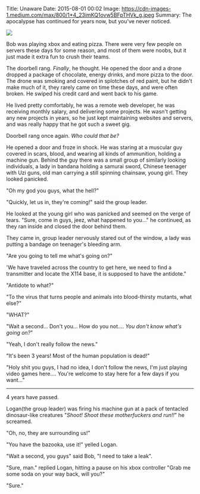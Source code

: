 Title: Unaware
Date: 2015-08-01 00:02
Image: https://cdn-images-1.medium.com/max/800/1*4_23imKQ1ovw5BFpTHVk_g.jpeg
Summary: The apocalypse has continued for years now, but you've never noticed.


![](https://cdn-images-1.medium.com/max/800/1*4_23imKQ1ovw5BFpTHVk_g.jpeg)

Bob was playing xbox and eating pizza. There were very few people on servers these days for some reason, and most of them were noobs, but it just made it extra fun to crush their teams.

The doorbell rang. *Finally*, he thought. He opened the door and a drone dropped a package of chocolate, energy drinks, and more pizza to the door. The drone was smoking and covered in splotches of red paint, but he didn't make much of it, they rarely came on time these days, and were often broken. He swiped his credit card and went back to his game.

<!-- more -->

He lived pretty comfortably, he was a remote web developer, he was receiving monthly salary, and delivering some projects. He wasn't getting any new projects in years, so he just kept maintaining websites and servers, and was really happy that he got such a sweet gig.

Doorbell rang once again. *Who could that be?*

He opened a door and froze in shock. He was staring at a muscular guy covered in scars, blood, and wearing all kinds of ammunition, holding a machine gun. Behind the guy there was a small group of similarly looking individuals, a lady in bandana holding a samurai sword, Chinese teenager with Uzi guns, old man carrying a still spinning chainsaw, young girl. They looked panicked.

"Oh my god you guys, what the hell?"

"Quickly, let us in, they're coming!" said the group leader.

He looked at the young girl who was panicked and seemed on the verge of tears. "Sure, come in guys, jeez, what happened to you..." he continued, as they ran inside and closed the door behind them.

They came in, group leader nervously stared out of the window, a lady was putting a bandage on teenager's bleeding arm.

"Are you going to tell me what's going on?"

'We have traveled across the country to get here, we need to find a transmitter and locate the X114 base, it is supposed to have the antidote."

"Antidote to what?"

"To the virus that turns people and animals into blood-thirsty mutants, what else?"

"WHAT?"

"Wait a second... Don't you... How do you not.... *You don't know what's going on?*"

"Yeah, I don't really follow the news."

"It's been 3 years! Most of the human population is dead!"

"Holy shit you guys, I had no idea, I don't follow the news, I'm just playing video games here.... You're welcome to stay here for a few days if you want..."

-----

4 years have passed.

Logan(the group leader) was firing his machine gun at a pack of tentacled dinosaur-like creatures "*Shoot! Shoot these motherfuckers and run!!*" he screamed.

"Oh, no, they are surrounding us!"

"You have the bazooka, use it!" yelled Logan.

"Wait a second, you guys" said Bob, "I need to take a leak".

"Sure, man." replied Logan, hitting a pause on his xbox controller "Grab me some soda on your way back, will you?"

"Sure."
